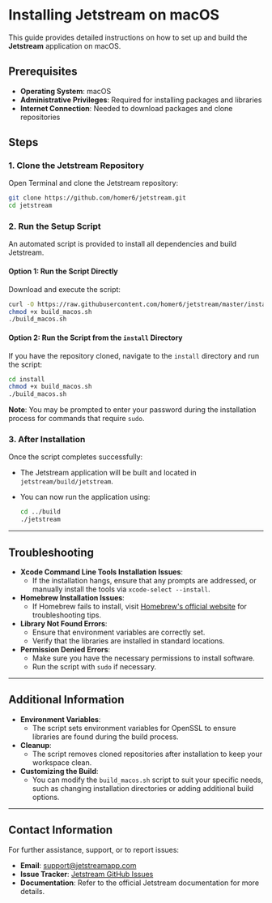 # Installing Jetstream on macOS

This guide provides detailed instructions on how to set up and build the **Jetstream** application on macOS.

## Prerequisites

- **Operating System**: macOS
- **Administrative Privileges**: Required for installing packages and libraries
- **Internet Connection**: Needed to download packages and clone repositories

## Steps

### 1. Clone the Jetstream Repository

Open Terminal and clone the Jetstream repository:

```bash
git clone https://github.com/homer6/jetstream.git
cd jetstream
```

### 2. Run the Setup Script

An automated script is provided to install all dependencies and build Jetstream.

#### Option 1: Run the Script Directly

Download and execute the script:

```bash
curl -O https://raw.githubusercontent.com/homer6/jetstream/master/install/build_macos.sh
chmod +x build_macos.sh
./build_macos.sh
```

#### Option 2: Run the Script from the `install` Directory

If you have the repository cloned, navigate to the `install` directory and run the script:

```bash
cd install
chmod +x build_macos.sh
./build_macos.sh
```

**Note**: You may be prompted to enter your password during the installation process for commands that require `sudo`.

### 3. After Installation

Once the script completes successfully:

- The Jetstream application will be built and located in `jetstream/build/jetstream`.
- You can now run the application using:

  ```bash
  cd ../build
  ./jetstream
  ```

---

## Troubleshooting

- **Xcode Command Line Tools Installation Issues**:
  - If the installation hangs, ensure that any prompts are addressed, or manually install the tools via `xcode-select --install`.
- **Homebrew Installation Issues**:
  - If Homebrew fails to install, visit [Homebrew's official website](https://brew.sh/) for troubleshooting tips.
- **Library Not Found Errors**:
  - Ensure that environment variables are correctly set.
  - Verify that the libraries are installed in standard locations.
- **Permission Denied Errors**:
  - Make sure you have the necessary permissions to install software.
  - Run the script with `sudo` if necessary.

---

## Additional Information

- **Environment Variables**:
  - The script sets environment variables for OpenSSL to ensure libraries are found during the build process.
- **Cleanup**:
  - The script removes cloned repositories after installation to keep your workspace clean.
- **Customizing the Build**:
  - You can modify the `build_macos.sh` script to suit your specific needs, such as changing installation directories or adding additional build options.

---

## Contact Information

For further assistance, support, or to report issues:

- **Email**: support@jetstreamapp.com
- **Issue Tracker**: [Jetstream GitHub Issues](https://github.com/homer6/jetstream/issues)
- **Documentation**: Refer to the official Jetstream documentation for more details.

